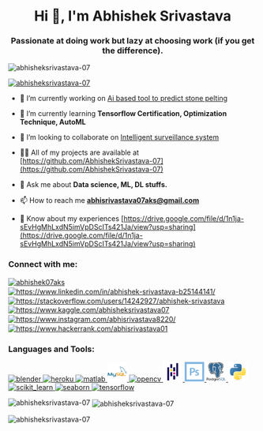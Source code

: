 <h1 align="center">Hi 👋, I'm Abhishek Srivastava</h1>
<h3 align="center">Passionate at doing work but lazy at choosing work (if you get the difference).</h3>

<p align="left"> <img src="https://komarev.com/ghpvc/?username=abhisheksrivastava-07&label=Profile%20views&color=0e75b6&style=flat" alt="abhisheksrivastava-07" /> </p>

<p align="left"> <a href="https://github.com/ryo-ma/github-profile-trophy"><img src="https://github-profile-trophy.vercel.app/?username=abhisheksrivastava-07" alt="abhisheksrivastava-07" /></a> </p>

- 🔭 I’m currently working on [Ai based tool to predict stone pelting](Confidential)

- 🌱 I’m currently learning **Tensorflow Certification, Optimization Technique, AutoML**

- 👯 I’m looking to collaborate on [Intelligent surveillance system](https://github.com/AbhishekSrivastava-07/Video-Surveillance-system)

- 👨‍💻 All of my projects are available at [https://github.com/AbhishekSrivastava-07](https://github.com/AbhishekSrivastava-07)

- 💬 Ask me about **Data science, ML, DL stuffs.**

- 📫 How to reach me **abhisrivastava07aks@gmail.com**

- 📄 Know about my experiences [https://drive.google.com/file/d/1n1ja-sEvHgMhLxdN5imVpDScITs421Ja/view?usp=sharing](https://drive.google.com/file/d/1n1ja-sEvHgMhLxdN5imVpDScITs421Ja/view?usp=sharing)

<h3 align="left">Connect with me:</h3>
<p align="left">
<a href="https://twitter.com/Abhishek07aks" target="blank"><img align="center" src="https://raw.githubusercontent.com/rahuldkjain/github-profile-readme-generator/master/src/images/icons/Social/twitter.svg" alt="abhishek07aks" height="30" width="40" /></a>
<a href="https://www.linkedin.com/in/abhishek-srivastava-b25144141/" target="blank"><img align="center" src="https://raw.githubusercontent.com/rahuldkjain/github-profile-readme-generator/master/src/images/icons/Social/linked-in-alt.svg" alt="https://www.linkedin.com/in/abhishek-srivastava-b25144141/" height="30" width="40" /></a>
<a href="https://stackoverflow.com/users/https://stackoverflow.com/users/14242927/abhishek-srivastava" target="blank"><img align="center" src="https://raw.githubusercontent.com/rahuldkjain/github-profile-readme-generator/master/src/images/icons/Social/stack-overflow.svg" alt="https://stackoverflow.com/users/14242927/abhishek-srivastava" height="30" width="40" /></a>
<a href="https://kaggle.com/https://www.kaggle.com/abhisheksrivastava07" target="blank"><img align="center" src="https://raw.githubusercontent.com/rahuldkjain/github-profile-readme-generator/master/src/images/icons/Social/kaggle.svg" alt="https://www.kaggle.com/abhisheksrivastava07" height="30" width="40" /></a>
<a href="https://instagram.com/https://www.instagram.com/abhisrivastava8220/" target="blank"><img align="center" src="https://raw.githubusercontent.com/rahuldkjain/github-profile-readme-generator/master/src/images/icons/Social/instagram.svg" alt="https://www.instagram.com/abhisrivastava8220/" height="30" width="40" /></a>
<a href="https://www.hackerrank.com/https://www.hackerrank.com/abhisrivastava01" target="blank"><img align="center" src="https://raw.githubusercontent.com/rahuldkjain/github-profile-readme-generator/master/src/images/icons/Social/hackerrank.svg" alt="https://www.hackerrank.com/abhisrivastava01" height="30" width="40" /></a>
</p>

<h3 align="left">Languages and Tools:</h3>
<p align="left"> <a href="https://www.blender.org/" target="_blank" rel="noreferrer"> <img src="https://download.blender.org/branding/community/blender_community_badge_white.svg" alt="blender" width="40" height="40"/> </a> <a href="https://heroku.com" target="_blank" rel="noreferrer"> <img src="https://www.vectorlogo.zone/logos/heroku/heroku-icon.svg" alt="heroku" width="40" height="40"/> </a> <a href="https://www.mathworks.com/" target="_blank" rel="noreferrer"> <img src="https://upload.wikimedia.org/wikipedia/commons/2/21/Matlab_Logo.png" alt="matlab" width="40" height="40"/> </a> <a href="https://www.mysql.com/" target="_blank" rel="noreferrer"> <img src="https://raw.githubusercontent.com/devicons/devicon/master/icons/mysql/mysql-original-wordmark.svg" alt="mysql" width="40" height="40"/> </a> <a href="https://opencv.org/" target="_blank" rel="noreferrer"> <img src="https://www.vectorlogo.zone/logos/opencv/opencv-icon.svg" alt="opencv" width="40" height="40"/> </a> <a href="https://pandas.pydata.org/" target="_blank" rel="noreferrer"> <img src="https://raw.githubusercontent.com/devicons/devicon/2ae2a900d2f041da66e950e4d48052658d850630/icons/pandas/pandas-original.svg" alt="pandas" width="40" height="40"/> </a> <a href="https://www.photoshop.com/en" target="_blank" rel="noreferrer"> <img src="https://raw.githubusercontent.com/devicons/devicon/master/icons/photoshop/photoshop-line.svg" alt="photoshop" width="40" height="40"/> </a> <a href="https://www.postgresql.org" target="_blank" rel="noreferrer"> <img src="https://raw.githubusercontent.com/devicons/devicon/master/icons/postgresql/postgresql-original-wordmark.svg" alt="postgresql" width="40" height="40"/> </a> <a href="https://www.python.org" target="_blank" rel="noreferrer"> <img src="https://raw.githubusercontent.com/devicons/devicon/master/icons/python/python-original.svg" alt="python" width="40" height="40"/> </a> <a href="https://scikit-learn.org/" target="_blank" rel="noreferrer"> <img src="https://upload.wikimedia.org/wikipedia/commons/0/05/Scikit_learn_logo_small.svg" alt="scikit_learn" width="40" height="40"/> </a> <a href="https://seaborn.pydata.org/" target="_blank" rel="noreferrer"> <img src="https://seaborn.pydata.org/_images/logo-mark-lightbg.svg" alt="seaborn" width="40" height="40"/> </a> <a href="https://www.tensorflow.org" target="_blank" rel="noreferrer"> <img src="https://www.vectorlogo.zone/logos/tensorflow/tensorflow-icon.svg" alt="tensorflow" width="40" height="40"/> </a> </p>

<p><img align="left" src="https://github-readme-stats.vercel.app/api/top-langs?username=abhisheksrivastava-07&show_icons=true&locale=en&layout=compact" alt="abhisheksrivastava-07" /></p>

<p>&nbsp;<img align="center" src="https://github-readme-stats.vercel.app/api?username=abhisheksrivastava-07&show_icons=true&locale=en" alt="abhisheksrivastava-07" /></p>

<p><img align="center" src="https://github-readme-streak-stats.herokuapp.com/?user=abhisheksrivastava-07&" alt="abhisheksrivastava-07" /></p>

